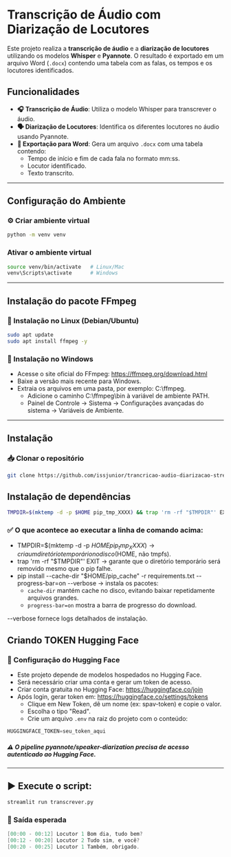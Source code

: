 # Transcrição de Áudio com Diarização de Locutores

Este projeto realiza a **transcrição de áudio** e a **diarização de locutores** utilizando os modelos **Whisper** e **Pyannote**. O resultado é exportado em um arquivo Word (`.docx`) contendo uma tabela com as falas, os tempos e os locutores identificados.

## Funcionalidades

- **🎧 Transcrição de Áudio**: Utiliza o modelo Whisper para transcrever o áudio.
- **🗣️ Diarização de Locutores**: Identifica os diferentes locutores no áudio usando Pyannote.
- **📄 Exportação para Word**: Gera um arquivo `.docx` com uma tabela contendo:
  - Tempo de início e fim de cada fala no formato mm:ss.
  - Locutor identificado.
  - Texto transcrito.

---

## Configuração do Ambiente
### ⚙️ Criar ambiente virtual
  ```bash
  python -m venv venv
  ```

### Ativar o ambiente virtual
  ```bash
source venv/bin/activate   # Linux/Mac
venv\Scripts\activate      # Windows
  ```

---

## Instalação do pacote **FFmpeg**
### 🔹 Instalação no Linux (Debian/Ubuntu)

```bash
sudo apt update
sudo apt install ffmpeg -y
```

### 🔹 Instalação no Windows
- Acesse o site oficial do FFmpeg: https://ffmpeg.org/download.html
- Baixe a versão mais recente para Windows.
- Extraia os arquivos em uma pasta, por exemplo: C:\ffmpeg\.
  - Adicione o caminho C:\ffmpeg\bin à variável de ambiente PATH.
  - Painel de Controle → Sistema → Configurações avançadas do sistema → Variáveis de Ambiente.

---

##  Instalação
### 📥 Clonar o repositório
  ```bash
git clone https://github.com/issjunior/trancricao-audio-diarizacao-streamlit.git
```

## Instalação de dependências
  ```bash
  TMPDIR=$(mktemp -d -p $HOME pip_tmp_XXXX) && trap 'rm -rf "$TMPDIR"' EXIT && pip install --cache-dir "$HOME/pip_cache" -r requirements.txt --progress-bar=on --verbose
  ```
### ✅ O que acontece ao executar a linha de comando acima:
- TMPDIR=$(mktemp -d -p $HOME pip_tmp_XXXX) → cria um diretório temporário no disco ($HOME, não tmpfs).
- trap 'rm -rf "$TMPDIR"' EXIT → garante que o diretório temporário será removido mesmo que o pip falhe.
- pip install --cache-dir "$HOME/pip_cache" -r requirements.txt --progress-bar=on --verbose → instala os pacotes:
  - `cache-dir` mantém cache no disco, evitando baixar repetidamente arquivos grandes.
  - `progress-bar=on` mostra a barra de progresso do download.

--verbose fornece logs detalhados de instalação.

## Criando TOKEN Hugging Face
### 🔑 Configuração do Hugging Face
- Este projeto depende de modelos hospedados no Hugging Face.
- Será necessário criar uma conta e gerar um token de acesso.
- Criar conta gratuita no Hugging Face: https://huggingface.co/join
- Após login, gerar token em: https://huggingface.co/settings/tokens
  - Clique em New Token, dê um nome (ex: spav-token) e copie o valor.
  - Escolha o tipo "Read".
  - Crie um arquivo `.env` na raiz do projeto com o conteúdo:
```python
HUGGINGFACE_TOKEN=seu_token_aqui
```
##### ⚠️ O pipeline pyannote/speaker-diarization precisa de acesso autenticado ao Hugging Face.

---

## ▶️ Execute o script:
```bash
streamlit run transcrever.py
```
### 📌 Saída esperada

```csharp
[00:00 - 00:12] Locutor 1 Bom dia, tudo bem?
[00:12 - 00:20] Locutor 2 Tudo sim, e você?
[00:20 - 00:25] Locutor 1 Também, obrigado.
```


